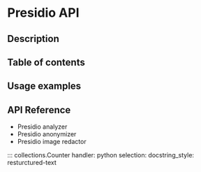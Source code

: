 # Presidio API

## Description

## Table of contents

## Usage examples

## API Reference

- Presidio analyzer
- Presidio anonymizer
- Presidio image redactor


::: collections.Counter
    handler: python
    selection:
      docstring_style: resturctured-text